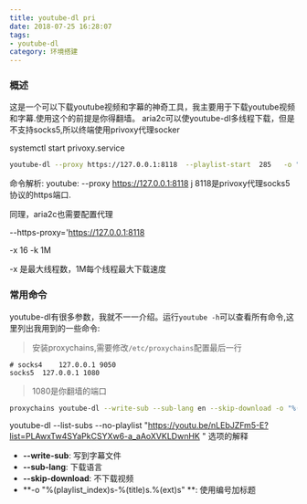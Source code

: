 ```yaml
---
title: youtube-dl pri
date: 2018-07-25 16:28:07
tags: 
- youtube-dl 
category: 环境搭建
---
```

### 概述
这是一个可以下载youtube视频和字幕的神奇工具，我主要用于下载youtube视频和字幕.使用这个的前提是你得翻墙。
aria2c可以使youtube-dl多线程下载，但是不支持socks5,所以终端使用privoxy代理socker
<!-- more -->

systemctl start privoxy.service


```bash
youtube-dl --proxy https://127.0.0.1:8118  --playlist-start  285   -o "%(playlist_index)s-%(title)s.%(ext)s" "https://www.youtube.com/watch?v=G7qwhdnE7RA&index=2&list=PLAwxTw4SYaPlqMkzr4xyuD6cXTIgPuzgn&t=0s" --external-downloader aria2c --external-downloader-args "--https-proxy='https://127.0.0.1:8118'  -x 16 -k 1M"
```
命令解析:
youtube:
--proxy https://127.0.0.1:8118
j
8118是privoxy代理socks5协议的https端口.

同理，aria2c也需要配置代理

--https-proxy='https://127.0.0.1:8118

-x 16 -k 1M

-x 是最大线程数，1M每个线程最大下载速度

### 常用命令

youtube-dl有很多参数，我就不一一介绍。运行`youtube -h`可以查看所有命令,这里列出我用到的一些命令:

> 安装proxychains,需要修改`/etc/proxychains`配置最后一行
```
# socks4    127.0.0.1 9050
socks5  127.0.0.1 1080
```
> 1080是你翻墙的端口

```bash
proxychains youtube-dl --write-sub --sub-lang en --skip-download -o "%(playlist_index)s-%(title)s.%(ext)s" "https://www.youtube.com/playlist?list=PLAwxTw4SYaPkCSYXw6-a_aAoXVKLDwnHK"
 ```
 youtube-dl --list-subs --no-playlist "https://youtu.be/nLEbJZFm5-E?list=PLAwxTw4SYaPkCSYXw6-a_aAoXVKLDwnHK "
选项的解释
* **--write-sub**: 写到字幕文件
* **--sub-lang**: 下载语言
* **--skip-download**: 不下载视频
* **-o "%(playlist_index)s-%(title)s.%(ext)s" **: 使用编号加标题